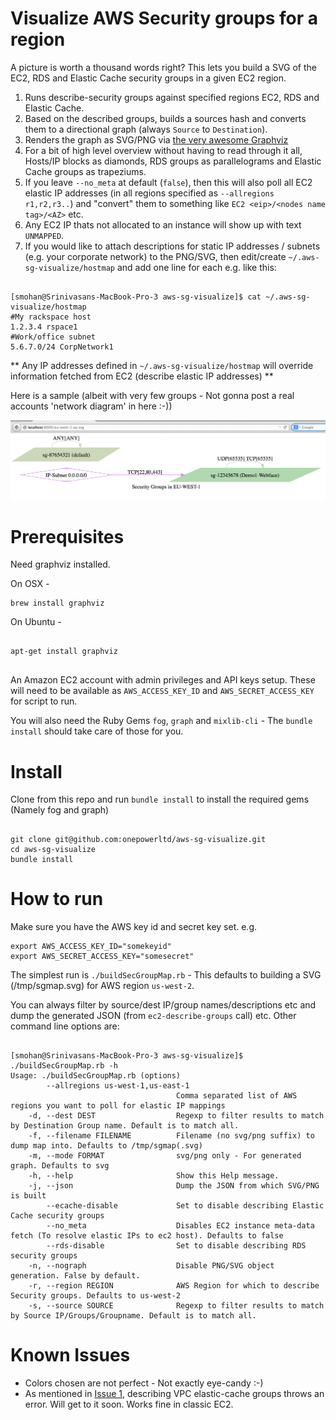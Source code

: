 Visualize AWS Security groups for a region
==========================================

A picture is worth a thousand words right? This lets you build a SVG of the EC2, RDS and Elastic Cache security groups in a given EC2 region.

1. Runs describe-security groups against specified regions EC2, RDS and Elastic Cache.
2. Based on the described groups, builds a sources hash and converts them to a directional graph (always `Source` to `Destination`).
3. Renders the graph as SVG/PNG via [the very awesome Graphviz](http://www.graphviz.org/)
4. For a bit of high level overview without having to read through it all, Hosts/IP blocks as diamonds, RDS groups as parallelograms and Elastic Cache groups as trapeziums.
5. If you leave `--no_meta` at default (`false`), then this will also poll all EC2 elastic IP addresses (in all regions specified as `--allregions r1,r2,r3..`) and "convert" them to something like `EC2 <eip>/<nodes name tag>/<AZ>` etc.
6. Any EC2 IP thats not allocated to an instance will show up with text `UNMAPPED`.
7. If you would like to attach descriptions for static IP addresses / subnets (e.g. your corporate network) to the PNG/SVG, then edit/create `~/.aws-sg-visualize/hostmap` and add one line for each e.g. like this:

```

[smohan@Srinivasans-MacBook-Pro-3 aws-sg-visualize]$ cat ~/.aws-sg-visualize/hostmap
#My rackspace host
1.2.3.4 rspace1
#Work/office subnet
5.6.7.0/24 CorpNetwork1

```

** Any IP addresses defined in `~/.aws-sg-visualize/hostmap` will override information fetched from EC2 (describe elastic IP addresses) **

Here is a sample (albeit with very few groups - Not gonna post a real accounts 'network diagram' in here :-))

![Alt text](/demo.png "Sample SVG")

Prerequisites
=============

Need graphviz installed.

On OSX -

```
brew install graphviz

```

On Ubuntu -

```

apt-get install graphviz


```

An Amazon EC2 account with admin privileges and API keys setup. These will need to be available as `AWS_ACCESS_KEY_ID` and `AWS_SECRET_ACCESS_KEY` for script to run.

You will also need the Ruby Gems `fog`, `graph` and `mixlib-cli` - The `bundle install` should take care of those for you.

Install
=======


Clone from this repo and run `bundle install` to install the required gems (Namely fog and graph)

```

git clone git@github.com:onepowerltd/aws-sg-visualize.git
cd aws-sg-visualize
bundle install

```

How to run
==========

Make sure you have the AWS key id and secret key set. e.g.

```
export AWS_ACCESS_KEY_ID="somekeyid"
export AWS_SECRET_ACCESS_KEY="somesecret"

```

The simplest run is `./buildSecGroupMap.rb` - This defaults to building a SVG (/tmp/sgmap.svg) for AWS region `us-west-2`.

You can always filter by source/dest IP/group names/descriptions etc and dump the generated JSON (from `ec2-describe-groups` call) etc. Other command line options are:

```

[smohan@Srinivasans-MacBook-Pro-3 aws-sg-visualize]$ ./buildSecGroupMap.rb -h
Usage: ./buildSecGroupMap.rb (options)
        --allregions us-west-1,us-east-1
                                     Comma separated list of AWS regions you want to poll for elastic IP mappings
    -d, --dest DEST                  Regexp to filter results to match by Destination Group name. Default is to match all.
    -f, --filename FILENAME          Filename (no svg/png suffix) to dump map into. Defaults to /tmp/sgmap(.svg)
    -m, --mode FORMAT                svg/png only - For generated graph. Defaults to svg
    -h, --help                       Show this Help message.
    -j, --json                       Dump the JSON from which SVG/PNG is built
        --ecache-disable             Set to disable describing Elastic Cache security groups
        --no_meta                    Disables EC2 instance meta-data fetch (To resolve elastic IPs to ec2 host). Defaults to false
        --rds-disable                Set to disable describing RDS security groups
    -n, --nograph                    Disable PNG/SVG object generation. False by default.
    -r, --region REGION              AWS Region for which to describe Security groups. Defaults to us-west-2
    -s, --source SOURCE              Regexp to filter results to match by Source IP/Groups/Groupname. Default is to match all.

```


Known Issues
============

* Colors chosen are not perfect - Not exactly eye-candy :-)
* As mentioned in [Issue 1](https://github.com/onepowerltd/aws-sg-visualize/issues/1), describing VPC elastic-cache groups throws an error. Will get to it soon. Works fine in classic EC2.
